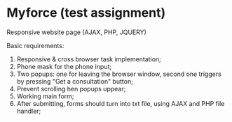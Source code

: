 # Myforce (test assignment)

Responsive website page (AJAX, PHP, JQUERY)

Basic requirements: 
1. Responsive & cross browser task implementation;
2. Phone mask for the phone input;
3. Two popups: one for leaving the browser window, second one triggers by pressing "Get a consultation" button;
4. Prevent scrolling hen popups uppear;
5. Working main form;
6. After submitting, forms should turn into txt file, using AJAX and PHP file handler; 
